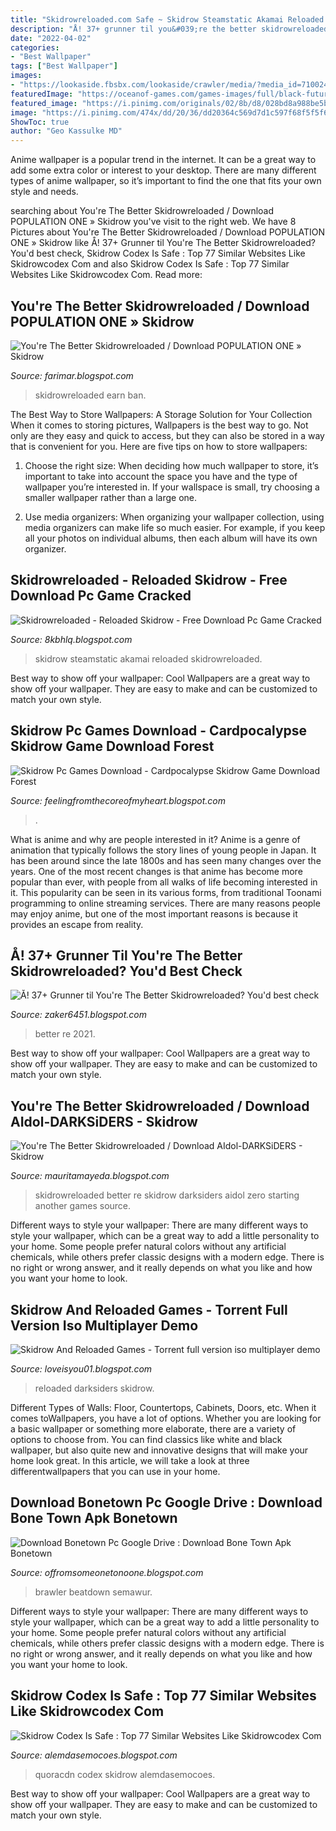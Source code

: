 ```yaml
---
title: "Skidrowreloaded.com Safe ~ Skidrow Steamstatic Akamai Reloaded Skidrowreloaded"
description: "Å! 37+ grunner til you&#039;re the better skidrowreloaded? you&#039;d best check"
date: "2022-04-02"
categories:
- "Best Wallpaper"
tags: ["Best Wallpaper"]
images:
- "https://lookaside.fbsbx.com/lookaside/crawler/media/?media_id=710024119819960&amp;get_thumbnail=1"
featuredImage: "https://oceanof-games.com/games-images/full/black-future-88-skidrow/black-future-88-skidrow-free-download-1-oceanofgames.com_.jpg"
featured_image: "https://i.pinimg.com/originals/02/8b/d8/028bd8a988be5b2ca991df924dd9641e.jpg"
image: "https://i.pinimg.com/474x/dd/20/36/dd20364c569d7d1c597f68f5f5f643ac.jpg"
ShowToc: true
author: "Geo Kassulke MD"
---
```



Anime wallpaper is a popular trend in the internet. It can be a great way to add some extra color or interest to your desktop. There are many different types of anime wallpaper, so it’s important to find the one that fits your own style and needs.

	

		
searching about You&#039;re The Better Skidrowreloaded / Download POPULATION ONE » Skidrow you've visit to the right web. We have 8 Pictures about You&#039;re The Better Skidrowreloaded / Download POPULATION ONE » Skidrow like Å! 37+ Grunner til You&#039;re The Better Skidrowreloaded? You&#039;d best check, Skidrow Codex Is Safe : Top 77 Similar Websites Like Skidrowcodex Com and also Skidrow Codex Is Safe : Top 77 Similar Websites Like Skidrowcodex Com. Read more:
		
    
## You&#039;re The Better Skidrowreloaded / Download POPULATION ONE » Skidrow

<img loading=lazy src="https://lookaside.fbsbx.com/lookaside/crawler/media/?media_id=710024119819960&amp;get_thumbnail=1" onerror="this.onerror=null;this.src='https://tse3.mm.bing.net/th?id=OIP.qC5USVrfE0WPBNiIFPNqTQHaEK&amp;pid=15.1';" alt="You&#039;re The Better Skidrowreloaded / Download POPULATION ONE » Skidrow">

_Source: farimar.blogspot.com_

>skidrowreloaded earn ban. 

	

The Best Way to Store Wallpapers: A Storage Solution for Your Collection
When it comes to storing pictures, Wallpapers is the best way to go. Not only are they easy and quick to access, but they can also be stored in a way that is convenient for you. Here are five tips on how to store wallpapers:
1) Choose the right size: When deciding how much wallpaper to store, it’s important to take into account the space you have and the type of wallpaper you’re interested in. If your wallspace is small, try choosing a smaller wallpaper rather than a large one.

2) Use media organizers: When organizing your wallpaper collection, using media organizers can make life so much easier. For example, if you keep all your photos on individual albums, then each album will have its own organizer.

    
## Skidrowreloaded - Reloaded Skidrow - Free Download Pc Game Cracked

<img loading=lazy src="https://lh5.googleusercontent.com/proxy/YUYdTF6apa7LEICqc3b7emYWVmCCmMU91mYD-gEaLweTuAE2Gn7h6Dc-qfnSmloIEjTbptnMlzpVftPQ3hoM3HPcJTFndAgJeDfDn1hMwDI094I_SGaQysEuOKXIxlf_jWbrj71LaK3ATOsBnf5U4nbuBHHLrRIFok2kHCgIOKS73sQDhFsfL95kjeQ=w1200-h630-p-k-no-nu" onerror="this.onerror=null;this.src='https://tse3.mm.bing.net/th?id=OIP.41ZE0isfqnBdWBmTV6JpqwHaEN&amp;pid=15.1';" alt="Skidrowreloaded - Reloaded Skidrow - Free Download Pc Game Cracked">

_Source: 8kbhlq.blogspot.com_

>skidrow steamstatic akamai reloaded skidrowreloaded. 

	

Best way to show off your wallpaper:
Cool Wallpapers are a great way to show off your wallpaper. They are easy to make and can be customized to match your own style.

    
## Skidrow Pc Games Download - Cardpocalypse Skidrow Game Download Forest

<img loading=lazy src="https://oceanof-games.com/games-images/full/black-future-88-skidrow/black-future-88-skidrow-free-download-1-oceanofgames.com_.jpg" onerror="this.onerror=null;this.src='https://tse1.mm.bing.net/th?id=OIP.RGO5fX0KPf9S9kR7_oz5twHaDc&amp;pid=15.1';" alt="Skidrow Pc Games Download - Cardpocalypse Skidrow Game Download Forest">

_Source: feelingfromthecoreofmyheart.blogspot.com_

>. 

	

What is anime and why are people interested in it?
Anime is a genre of animation that typically follows the story lines of young people in Japan. It has been around since the late 1800s and has seen many changes over the years. One of the most recent changes is that anime has become more popular than ever, with people from all walks of life becoming interested in it. This popularity can be seen in its various forms, from traditional Toonami programming to online streaming services. There are many reasons people may enjoy anime, but one of the most important reasons is because it provides an escape from reality.

    
## Å! 37+ Grunner Til You&#039;re The Better Skidrowreloaded? You&#039;d Best Check

<img loading=lazy src="https://i.redd.it/nl1lc6xy4ck61.jpg" onerror="this.onerror=null;this.src='https://tse3.mm.bing.net/th?id=OIP.z1FnJSE_d8fc2Gxsyxlr7gHaKE&amp;pid=15.1';" alt="Å! 37+ Grunner til You&#039;re The Better Skidrowreloaded? You&#039;d best check">

_Source: zaker6451.blogspot.com_

>better re 2021. 

	

Best way to show off your wallpaper:
Cool Wallpapers are a great way to show off your wallpaper. They are easy to make and can be customized to match your own style.

    
## You&#039;re The Better Skidrowreloaded / Download AIdol-DARKSiDERS - Skidrow

<img loading=lazy src="https://i.pinimg.com/originals/02/8b/d8/028bd8a988be5b2ca991df924dd9641e.jpg" onerror="this.onerror=null;this.src='https://tse4.mm.bing.net/th?id=OIP.aLf9BkEdZ_igL3FjX5mxLQHaKX&amp;pid=15.1';" alt="You&#039;re The Better Skidrowreloaded / Download AIdol-DARKSiDERS - Skidrow">

_Source: mauritamayeda.blogspot.com_

>skidrowreloaded better re skidrow darksiders aidol zero starting another games source. 

	

Different ways to style your wallpaper:
There are many different ways to style your wallpaper, which can be a great way to add a little personality to your home. Some people prefer natural colors without any artificial chemicals, while others prefer classic designs with a modern edge. There is no right or wrong answer, and it really depends on what you like and how you want your home to look.

    
## Skidrow And Reloaded Games - Torrent Full Version Iso Multiplayer Demo

<img loading=lazy src="https://www.skidrowreloaded.com/wp-content/uploads/2018/07/Double-Dragon-Neon.jpg" onerror="this.onerror=null;this.src='https://tse3.mm.bing.net/th?id=OIP.iSHGbYltCAnNZdlokTi7jQAAAA&amp;pid=15.1';" alt="Skidrow And Reloaded Games - Torrent full version iso multiplayer demo">

_Source: loveisyou01.blogspot.com_

>reloaded darksiders skidrow. 

	

Different Types of Walls: Floor, Countertops, Cabinets, Doors, etc.
When it comes toWallpapers, you have a lot of options. Whether you are looking for a basic wallpaper or something more elaborate, there are a variety of options to choose from. You can find classics like white and black wallpaper, but also quite new and innovative designs that will make your home look great. In this article, we will take a look at three differentwallpapers that you can use in your home.

    
## Download Bonetown Pc Google Drive : Download Bone Town Apk Bonetown

<img loading=lazy src="https://i.pinimg.com/474x/dd/20/36/dd20364c569d7d1c597f68f5f5f643ac.jpg" onerror="this.onerror=null;this.src='https://tse4.mm.bing.net/th?id=OIP.QlfVZGuPc2_E1QNaB6oywAAAAA&amp;pid=15.1';" alt="Download Bonetown Pc Google Drive : Download Bone Town Apk Bonetown">

_Source: offromsomeonetonoone.blogspot.com_

>brawler beatdown semawur. 

	

Different ways to style your wallpaper:
There are many different ways to style your wallpaper, which can be a great way to add a little personality to your home. Some people prefer natural colors without any artificial chemicals, while others prefer classic designs with a modern edge. There is no right or wrong answer, and it really depends on what you like and how you want your home to look.

    
## Skidrow Codex Is Safe : Top 77 Similar Websites Like Skidrowcodex Com

<img loading=lazy src="https://qph.fs.quoracdn.net/main-thumb-230768607-200-eneefikyekkhqersjlbvvfggagubrbao.jpeg" onerror="this.onerror=null;this.src='https://tse4.mm.bing.net/th?id=OIP.c9Mlvlj4_QUsTDvSNiRmUAAAAA&amp;pid=15.1';" alt="Skidrow Codex Is Safe : Top 77 Similar Websites Like Skidrowcodex Com">

_Source: alemdasemocoes.blogspot.com_

>quoracdn codex skidrow alemdasemocoes. 

	

Best way to show off your wallpaper:
Cool Wallpapers are a great way to show off your wallpaper. They are easy to make and can be customized to match your own style.

